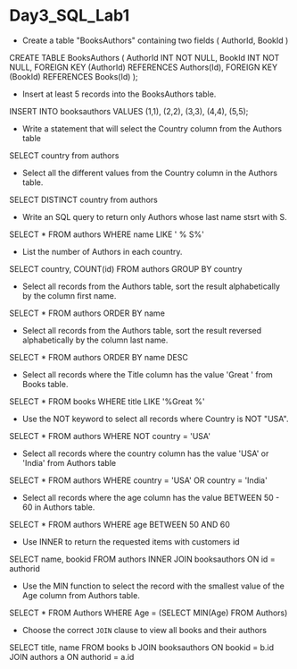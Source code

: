 
# Day3_SQL_Lab1

- Create a table "BooksAuthors" containing two fields ( AuthorId, BookId )

CREATE TABLE BooksAuthors (
    AuthorId INT NOT NULL,
    BookId  INT NOT NULL,
    FOREIGN KEY (AuthorId) REFERENCES Authors(Id),
    FOREIGN KEY (BookId) REFERENCES Books(Id)
);

- Insert at least 5 records into the BooksAuthors table.

INSERT INTO booksauthors
VALUES 
	(1,1),
	(2,2),
	(3,3),
	(4,4),
	(5,5);
  
- Write a statement that will select the Country column from the Authors table

SELECT country from authors

- Select all the different values from the Country column in the Authors table.

SELECT DISTINCT country from authors

- Write an SQL query to return only Authors whose last name stsrt with S.

SELECT * FROM authors
WHERE name LIKE ' % S%'

- List the number of Authors in each country.

SELECT country, COUNT(id) FROM authors
GROUP BY country

- Select all records from the Authors table, sort the result alphabetically by the column first name.

SELECT * FROM authors
ORDER BY name

- Select all records from the Authors table, sort the result reversed alphabetically by the column last name.

SELECT * FROM authors
ORDER BY name DESC

- Select all records where the Title column has the value 'Great ' from Books table.

SELECT * FROM books
WHERE title LIKE '%Great %'

- Use the NOT keyword to select all records where Country is NOT "USA".

SELECT * FROM authors
WHERE NOT country = 'USA'

- Select all records where the country column has the value 'USA' or 'India' from Authors table

SELECT * FROM authors
WHERE country = 'USA' OR country = 'India'

- Select all records where the age column has the value BETWEEN 50 - 60 in Authors table.

SELECT * FROM authors
WHERE age BETWEEN 50 AND 60

- Use INNER to return the requested items with customers id

SELECT name, bookid FROM authors
INNER JOIN booksauthors 
ON id = authorid

- Use the MIN function to select the record with the smallest value of the Age column from Authors table.

SELECT * FROM Authors
WHERE Age = (SELECT MIN(Age) FROM Authors)

- Choose the correct `JOIN` clause to view all books and their authors

SELECT title, name FROM books b
JOIN booksauthors ON bookid = b.id
JOIN authors a ON authorid = a.id


